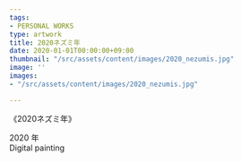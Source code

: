```yaml
---
tags:
- PERSONAL WORKS
type: artwork
title: 2020ネズミ年
date: 2020-01-01T00:00:00+09:00
thumbnail: "/src/assets/content/images/2020_nezumis.jpg"
image: ''
images:
- "/src/assets/content/images/2020_nezumis.jpg"

---
```

《2020ネズミ年》

2020 年  
Digital painting